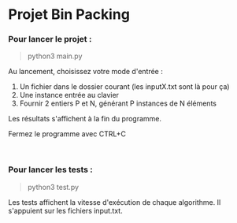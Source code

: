 # Projet Bin Packing

### Pour lancer le projet :

> python3 main.py

Au lancement, choisissez votre mode d'entrée : 

1. Un fichier dans le dossier courant (les inputX.txt sont là pour ça)
2. Une instance entrée au clavier  
3. Fournir 2 entiers P et N, générant P instances de N éléments
  
 Les résultats s'affichent à la fin du programme. 
 
 Fermez le programme avec CTRL+C


<br>

### Pour lancer les tests :

> python3 test.py

Les tests affichent la vitesse d'exécution de chaque algorithme.
Il s'appuient sur les fichiers input.txt.
